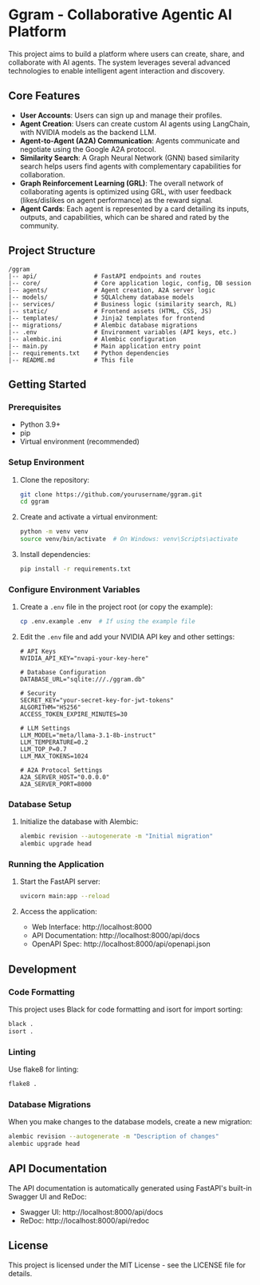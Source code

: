 # Ggram - Collaborative Agentic AI Platform

This project aims to build a platform where users can create, share, and collaborate with AI agents. The system leverages several advanced technologies to enable intelligent agent interaction and discovery.

## Core Features

- **User Accounts**: Users can sign up and manage their profiles.
- **Agent Creation**: Users can create custom AI agents using LangChain, with NVIDIA models as the backend LLM.
- **Agent-to-Agent (A2A) Communication**: Agents communicate and negotiate using the Google A2A protocol.
- **Similarity Search**: A Graph Neural Network (GNN) based similarity search helps users find agents with complementary capabilities for collaboration.
- **Graph Reinforcement Learning (GRL)**: The overall network of collaborating agents is optimized using GRL, with user feedback (likes/dislikes on agent performance) as the reward signal.
- **Agent Cards**: Each agent is represented by a card detailing its inputs, outputs, and capabilities, which can be shared and rated by the community.

## Project Structure

```
/ggram
|-- api/                # FastAPI endpoints and routes
|-- core/               # Core application logic, config, DB session
|-- agents/             # Agent creation, A2A server logic
|-- models/             # SQLAlchemy database models
|-- services/           # Business logic (similarity search, RL)
|-- static/             # Frontend assets (HTML, CSS, JS)
|-- templates/          # Jinja2 templates for frontend
|-- migrations/         # Alembic database migrations
|-- .env                # Environment variables (API keys, etc.)
|-- alembic.ini         # Alembic configuration
|-- main.py             # Main application entry point
|-- requirements.txt    # Python dependencies
|-- README.md           # This file
```

## Getting Started

### Prerequisites

- Python 3.9+
- pip
- Virtual environment (recommended)

### Setup Environment

1. Clone the repository:
   ```bash
   git clone https://github.com/yourusername/ggram.git
   cd ggram
   ```

2. Create and activate a virtual environment:
   ```bash
   python -m venv venv
   source venv/bin/activate  # On Windows: venv\Scripts\activate
   ```

3. Install dependencies:
   ```bash
   pip install -r requirements.txt
   ```

### Configure Environment Variables

1. Create a `.env` file in the project root (or copy the example):
   ```bash
   cp .env.example .env  # If using the example file
   ```

2. Edit the `.env` file and add your NVIDIA API key and other settings:
   ```
   # API Keys
   NVIDIA_API_KEY="nvapi-your-key-here"
   
   # Database Configuration
   DATABASE_URL="sqlite:///./ggram.db"
   
   # Security
   SECRET_KEY="your-secret-key-for-jwt-tokens"
   ALGORITHM="HS256"
   ACCESS_TOKEN_EXPIRE_MINUTES=30
   
   # LLM Settings
   LLM_MODEL="meta/llama-3.1-8b-instruct"
   LLM_TEMPERATURE=0.2
   LLM_TOP_P=0.7
   LLM_MAX_TOKENS=1024
   
   # A2A Protocol Settings
   A2A_SERVER_HOST="0.0.0.0"
   A2A_SERVER_PORT=8000
   ```

### Database Setup

1. Initialize the database with Alembic:
   ```bash
   alembic revision --autogenerate -m "Initial migration"
   alembic upgrade head
   ```

### Running the Application

1. Start the FastAPI server:
   ```bash
   uvicorn main:app --reload
   ```

2. Access the application:
   - Web Interface: http://localhost:8000
   - API Documentation: http://localhost:8000/api/docs
   - OpenAPI Spec: http://localhost:8000/api/openapi.json

## Development

### Code Formatting

This project uses Black for code formatting and isort for import sorting:

```bash
black .
isort .
```

### Linting

Use flake8 for linting:

```bash
flake8 .
```

### Database Migrations

When you make changes to the database models, create a new migration:

```bash
alembic revision --autogenerate -m "Description of changes"
alembic upgrade head
```

## API Documentation

The API documentation is automatically generated using FastAPI's built-in Swagger UI and ReDoc:

- Swagger UI: http://localhost:8000/api/docs
- ReDoc: http://localhost:8000/api/redoc

## License

This project is licensed under the MIT License - see the LICENSE file for details.